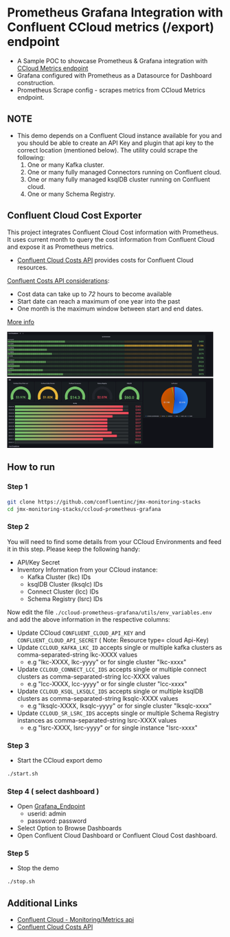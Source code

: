 # Prometheus Grafana Integration with Confluent CCloud metrics (/export) endpoint

* A Sample POC to showcase Prometheus & Grafana integration with [CCloud Metrics endpoint](https://docs.confluent.io/cloud/current/monitoring/metrics-api.html#)
* Grafana configured with Prometheus as a Datasource for  Dashboard construction.
* Prometheus Scrape config - scrapes metrics from CCloud Metrics endpoint.

## NOTE

* This demo depends on a Confluent Cloud instance available for you and you should be able to create an API Key and plugin that api key to the correct location (mentioned below). The utility could scrape the following:
  1) One or many Kafka cluster.
  2) One or many fully managed Connectors running on Confluent cloud.
  3) One or many fully managed ksqlDB cluster running on Confluent cloud.
  4) One or many Schema Registry.

## Confluent Cloud Cost Exporter

This project integrates Confluent Cloud Cost information with Prometheus. It uses current month to query the cost information from Confluent Cloud and expose it as Prometheus metrics.

* [Confluent Cloud Costs API](https://docs.confluent.io/cloud/current/billing/overview.html) provides costs for Confluent Cloud resources.

[Confluent Costs API considerations](https://docs.confluent.io/cloud/current/billing/overview.html#retrieve-costs-for-a-range-of-dates):

* Cost data can take up to *72* hours to become available
* Start date can reach a maximum of one year into the past
* One month is the maximum window between start and end dates.

[More info](https://github.com/mcolomerc/confluent-cloud-cost-exporter)

<img src="./docs/billing.png" width="480">

## How to run

### Step 1

```sh
git clone https://github.com/confluentinc/jmx-monitoring-stacks
cd jmx-monitoring-stacks/ccloud-prometheus-grafana
```

### Step 2

You will need to find some details from your CCloud Environments and feed it in this step. Please keep the following handy:

* API/Key Secret
* Inventory Information from your CCloud instance:
  * Kafka Cluster (lkc) IDs
  * ksqlDB Cluster (lksqlc) IDs
  * Connect Cluster (lcc) IDs
  * Schema Registry (lsrc) IDs

Now edit the file `./ccloud-prometheus-grafana/utils/env_variables.env` and add the above information in the respective columns:

* Update CCloud `CONFLUENT_CLOUD_API_KEY` and `CONFLUENT_CLOUD_API_SECRET` ( Note: Resource type= cloud Api-Key)
* Update `CCLOUD_KAFKA_LKC_ID` accepts single or multiple kafka clusters as comma-separated-string lkc-XXXX values
  * e.g "lkc-XXXX, lkc-yyyy" or for single cluster "lkc-xxxx"
* Update `CCLOUD_CONNECT_LCC_IDS` accepts single or multiple connect clusters as comma-separated-string lcc-XXXX values
  * e.g "lcc-XXXX, lcc-yyyy" or for single cluster "lcc-xxxx"
* Update `CCLOUD_KSQL_LKSQLC_IDS` accepts single or multiple ksqlDB clusters as comma-separated-string lksqlc-XXXX values
  * e.g "lksqlc-XXXX, lksqlc-yyyy" or for single cluster "lksqlc-xxxx"
* Update `CCLOUD_SR_LSRC_IDS` accepts single or multiple Schema Registry instances as comma-separated-string lsrc-XXXX values
  * e.g "lsrc-XXXX, lsrc-yyyy" or for single instance "lsrc-xxxx"

### Step 3

* Start the CCloud export demo

```sh
./start.sh
```

### Step 4 ( select dashboard )

* Open [Grafana_Endpoint](http://localhost:3000)
  * userid: admin
  * password: password
* Select Option to Browse Dashboards
* Open Confluent Cloud Dashboard or Confluent Cloud Cost dashboard.

### Step 5

* Stop the demo
  
```sh
./stop.sh
```

## Additional Links

* [Confluent Cloud - Monitoring/Metrics api](https://docs.confluent.io/cloud/current/monitoring/metrics-api.html)
* [Confluent Cloud Costs API](https://docs.confluent.io/cloud/current/billing/overview.html)
